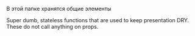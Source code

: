 В этой папке хранятся общие элементы

Super dumb, stateless functions that are used to keep presentation DRY.
These do not call anything on props.